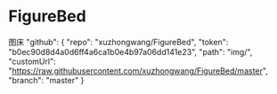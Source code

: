 # FigureBed
图床
    "github": {
      "repo": "xuzhongwang/FigureBed",
      "token": "b0ec90d8d4a0d6ff4a6ca1b0e4b97a06dd141e23",
      "path": "img/",
      "customUrl": "https://raw.githubusercontent.com/xuzhongwang/FigureBed/master",
      "branch": "master"
    }
